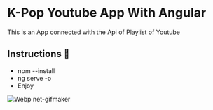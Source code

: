 # K-Pop Youtube App With Angular

This is an App connected with the Api of Playlist of Youtube 

## Instructions 🚀

+ npm --install 
+ ng serve -o
+ Enjoy  

![Webp net-gifmaker](https://user-images.githubusercontent.com/18172318/82269061-181c1a00-9936-11ea-991f-46b1735cfc00.gif)
